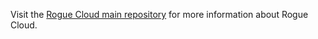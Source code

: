 Visit the [Rogue Cloud main repository](https://github.com/microclimate-dev2ops/rogue-cloud) for more information about Rogue Cloud.
